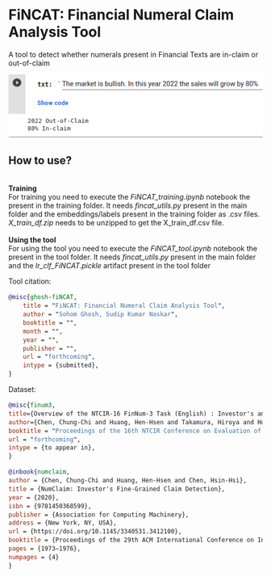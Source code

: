 # FiNCAT: Financial Numeral Claim Analysis Tool

A tool to detect whether numerals present in Financial Texts are in-claim or out-of-claim

![alt text](https://github.com/sohomghosh/FiNCAT_Financial_Numeral_Claim_Analysis_Tool/blob/main/FiNCAT.png)

## How to use? <br>
<br>**Training**<br>
For training you need to execute the *FiNCAT_training.ipynb* notebook the present in the training folder. It needs *fincat_utils.py* present in the main folder and the embeddings/labels present in the training folder as .csv files. *X_train_df.zip* needs to be unzipped to get the X_train_df.csv file. <br>
<br>**Using the tool**<br>
For using the tool you need to execute the *FiNCAT_tool.ipynb* notebook the present in the tool folder. It needs *fincat_utils.py* present in the main folder and the *lr_clf_FiNCAT.pickle* artifact present in the tool folder

Tool citation:
```bibtex 
@misc{ghosh-fiNCAT,
    title = "FiNCAT: Financial Numeral Claim Analysis Tool",
    author = "Sohom Ghosh, Sudip Kumar Naskar",
    booktitle = "",
    month = "",
    year = "",
    publisher = "",
    url = "forthcoming",
    intype = {submitted},
}
```

Dataset:
```bibtex
@misc{finum3,
title={Overview of the NTCIR-16 FinNum-3 Task (English) : Investor's and Manager's Fine-grained Claim Detection},
author={Chen, Chung-Chi and Huang, Hen-Hsen and Takamura, Hiroya and Huang, Yu-Lieh and Chen, Hsin-Hsi},
booktitle = "Proceedings of the 16th NTCIR Conference on Evaluation of Information Access Technologies",
url = "forthcoming",
intype = {to appear in},
}
```

```bibtex 
@inbook{numclaim,
author = {Chen, Chung-Chi and Huang, Hen-Hsen and Chen, Hsin-Hsi},
title = {NumClaim: Investor's Fine-Grained Claim Detection},
year = {2020},
isbn = {9781450368599},
publisher = {Association for Computing Machinery},
address = {New York, NY, USA},
url = {https://doi.org/10.1145/3340531.3412100},
booktitle = {Proceedings of the 29th ACM International Conference on Information &amp; Knowledge Management},
pages = {1973–1976},
numpages = {4}
}
```
